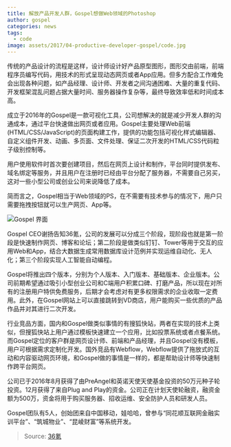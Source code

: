 ```yaml
---
title: 解放产品开发人群，Gospel想做Web领域的Photoshop
author: gospel
categories: news
tags:
  - code
image: assets/2017/04-productive-developer-gospel/code.jpg
---
```


传统的产品设计的流程是这样，设计师设计好产品原型图形，图形交由前端，前端程序员编写代码，用技术的形式呈现动态网页或者App应用。但多方配合工作难免会出现各种问题，如产品经理、设计师、开发者之间沟通困难、大量的重复代码、开发框架混乱问题占据大量时间、服务器操作复杂等，最终导致效率低和时间成本高。

成立于2016年的Gospel是一款可视化工具，公司想解决的就是减少开发人群的沟通成本，通过平台快速做出网页或者应用。Gospel主要处理Web前端(HTML/CSS/JavaScript)的页面构建工作，提供的功能包括可视化样式编辑器、自定义组件开发、动画、多页面、文件处理、保证二次开发的HTML/CSS代码粒子级别控制等。

用户使用软件时首次要创建项目，然后在网页上设计和制作，平台同时提供发布、域名绑定等服务，并且用户在注册时已经由平台分配了服务器，不需要自己另买，这对一些小型公司或创业公司来说降低了成本。

简而言之，Gospel相当于Web领域的PS，在不需要有技术参与的情况下，用户只需要拖拽按钮就可以生产网页、App等。

![Gospel 界面](/assets/2017/04-productive-developer-gospel/gospel.png)

Gospel CEO谢扬告知36氪，公司的发展可以分成三个阶段，现阶段也就是第一阶段是快速制作网页、博客和论坛；第二阶段是做类似钉钉、Tower等用于交互的应用Web和App，结合大数据生成常用数据库设计范例并实现运维自动化、无人化；第三个阶段实现人工智能自动编程。

Gospel将推出四个版本，分别为个人版本、入门版本、基础版本、企业版本。公司前期希望通过吸引小型创业公司和C端用户积累口碑、打磨产品，所以现在对所有的注册用户特供免费服务，后期才会考虑对有更多权限需求的企业收取一定费用。此外，在Gospel网站上可以直接跳转到VD商店，用户能购买一些优质的产品作品并对其进行二次开发。

行业竞品方面，国内和Gospel做类似事情的有搜狐快站，两者在实现的技术上类似，但搜狐快站上用户通过模板快速建立一个应用，比如投票系统或者点餐系统。而Gospel定位的客户群是网页设计师、前端和产品经理，并且Gospel没有模板，用户可根据需求定制化开发。国外竞品有Webflow，Webflow提供了拖放式的互动和内容驱动网页环境，和Gospel做的事情是一样的，都是帮助设计师等快速制作跨平台网页。

公司已于2016年8月获得了由PreAngel和英诺天使天使基金投资的50万元种子轮投资。12月获得了来自Plug and Play的资金。公司正在计划天使轮融资，融资金额为500万，资金将用于购买服务器、招收运维、安全防护人员和研发人员。

Gospel团队有5人，创始团来自中国移动，娃哈哈，曾参与“同花顺互联网金融实训平台”、“筑城物业”、“昆崚财富”等系统开发。

> Source: [36氪](http://china.36kr.com/p/5069917)
